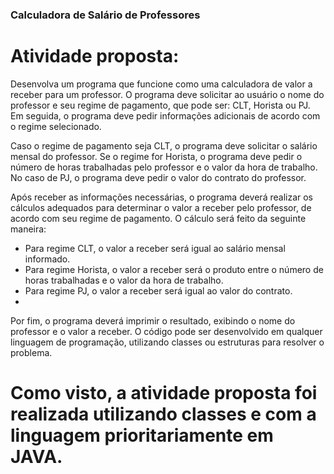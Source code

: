 ### Calculadora de Salário de Professores
# Atividade proposta: 
Desenvolva um programa que funcione como uma calculadora de valor a receber para
um professor. O programa deve solicitar ao usuário o nome do professor e seu regime
de pagamento, que pode ser: CLT, Horista ou PJ. Em seguida, o programa deve pedir
informações adicionais de acordo com o regime selecionado.

Caso o regime de pagamento seja CLT, o programa deve solicitar o salário mensal do
professor. Se o regime for Horista, o programa deve pedir o número de horas
trabalhadas pelo professor e o valor da hora de trabalho. No caso de PJ, o programa
deve pedir o valor do contrato do professor.

Após receber as informações necessárias, o programa deverá realizar os cálculos
adequados para determinar o valor a receber pelo professor, de acordo com seu
regime de pagamento. O cálculo será feito da seguinte maneira:

- Para regime CLT, o valor a receber será igual ao salário mensal informado.
- Para regime Horista, o valor a receber será o produto entre o número de horas
trabalhadas e o valor da hora de trabalho.
- Para regime PJ, o valor a receber será igual ao valor do contrato.
- 
Por fim, o programa deverá imprimir o resultado, exibindo o nome do professor e o
valor a receber. O código pode ser desenvolvido em qualquer linguagem de programação, utilizando
classes ou estruturas para resolver o problema.

# Como visto, a atividade proposta foi realizada utilizando classes e com a linguagem prioritariamente em JAVA. 
